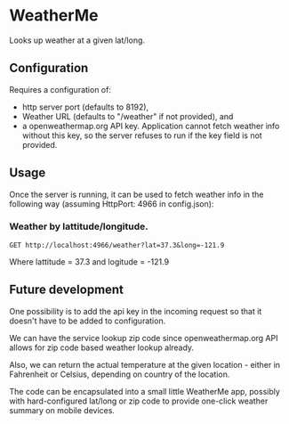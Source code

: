 # WeatherMe
Looks up weather at a given lat/long.

## Configuration

<p>Requires a configuration of:</p>
<ul>
<li>http server port (defaults to 8192),</li>
<li>Weather URL (defaults to "/weather" if not provided), and </li>
<li>a openweathermap.org API key. Application cannot fetch weather info without this key, so the server refuses to run if the key field is not provided.</li>
</ul>


## Usage

Once the server is running, it can be used to fetch weather info in the following way (assuming HttpPort: 4966 in config.json):

### Weather by lattitude/longitude.

    GET http://localhost:4966/weather?lat=37.3&long=-121.9

Where lattitude = 37.3 and logitude = -121.9

## Future development

One possibility is to add the api key in the incoming request so that it doesn't have to be added to configuration.

We can have the service lookup zip code since openweathermap.org API allows for zip code based weather lookup already.

Also, we can return the actual temperature at the given location - either in Fahrenheit or Celsius, depending on country of the location. 

The code can be encapsulated into a small little WeatherMe app, possibly with hard-configured lat/long or zip code to provide one-click weather summary on mobile devices.

